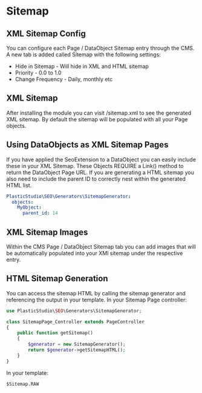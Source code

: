# Sitemap

## XML Sitemap Config

You can configure each Page / DataObject Sitemap entry through the CMS. A new tab is added called Sitemap with the following settings:

  - Hide in Sitemap - Will hide in XML and HTML sitemap
  - Priority - 0.0 to 1.0
  - Change Frequency - Daily, monthly etc

## XML Sitemap

After installing the module you can visit /sitemap.xml to see the generated XML sitemap. By default the sitemap will be populated with all your Page objects.

## Using DataObjects as XML Sitemap Pages

If you have applied the SeoExtension to a DataObject you can easily include these in your XML Sitemap.
These Objects REQUIRE a Link() method to return the DataObject Page URL.
If you are generating a HTML sitemap you also need to include the parent ID to correctly nest within the generated HTML list.

```yml
PlasticStudio\SEO\Generators\SitemapGenerator:
  objects:
    MyObject: 
      parent_id: 14
```

## XML Sitemap Images

Within the CMS Page / DataObject Sitemap tab you can add images that will be automatically populated into your XMl sitemap under the respective entry.

## HTML Sitemap Generation

You can access the sitemap HTML by calling the sitemap generator and referencing the output in your template.
In your Sitemap Page controller:

```php
use PlasticStudio\SEO\Generators\SitemapGenerator;

class SitemapPage_Controller extends PageController
{
    public function getSitemap()
    {
        $generator = new SitemapGenerator();
        return $generator->getSitemapHTML();
    }
}
```

In your template:

```html
$Sitemap.RAW
```
